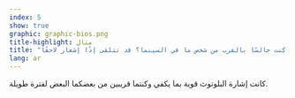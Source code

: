 ```yaml
---
index: 5
show: true
graphic: graphic-bios.png
title-highlight: مثال
title: "هل كنت جالسًا بالقرب من شخص ما في السينما؟ قد تتلقى إذًا إشعار لاحقًا."
lang: ar
---
```


كانت إشارة البلوتوث قوية بما يكفي وكنتما قريبين من بعضكما البعض لفترة طويلة.
